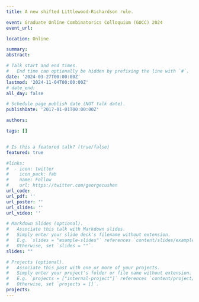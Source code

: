 ```yaml
---
title: A new shifted Littlewood-Richardson rule.

event: Graduate Online Combinatorics Colloquium (GOCC) 2024
event_url:

location: Online

summary:
abstract:

# Talk start and end times.
#   End time can optionally be hidden by prefixing the line with `#`.
date: '2024-03-27T00:00:00Z'
lastmod: '2024-11-04T00:00:00Z'
# date_end:
all_day: false

# Schedule page publish date (NOT talk date).
publishDate: '2017-01-01T00:00:00Z'

authors:

tags: []


# Is this a featured talk? (true/false)
featured: true

#links:
#  - icon: twitter
#    icon_pack: fab
#    name: Follow
#    url: https://twitter.com/georgecushen
url_code:
url_pdf: ''
url_poster: ''
url_slides: ''
url_video: ''

# Markdown Slides (optional).
#   Associate this talk with Markdown slides.
#   Simply enter your slide deck's filename without extension.
#   E.g. `slides = "example-slides"` references `content/slides/example-slides.md`.
#   Otherwise, set `slides = ""`.
slides: ""

# Projects (optional).
#   Associate this post with one or more of your projects.
#   Simply enter your project's folder or file name without extension.
#   E.g. `projects = ["internal-project"]` references `content/project/deep-learning/index.md`.
#   Otherwise, set `projects = []`.
projects:
---
```

